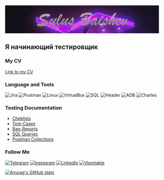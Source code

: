 ![Header](https://github.com/SulusBaishev/SulusBaishev/blob/main/assets/Sullus%20Baishev2.png)

## Я начинающий тестировщик
### My CV
[Link to my CV](https://hh.ru/resume/732fac38ff0c549e0c0039ed1f58395976446e)

### Language and Tools
![Jira](https://img.shields.io/badge/Jira-090909?style-for-the-badget&logo=Jira&logoColor=365FD0)
![Postman](https://img.shields.io/badge/Postman-090909?style-for-the-badget&logo=Postman&logoColor=ED7A4B)
![Linux](https://img.shields.io/badge/Linux-090909?style-for-the-badget&logo=Linux&logoColor=FDFFFF)
![VirtualBox](https://img.shields.io/badge/VirtaulBox-090909?style-for-the-badget&logo=VirtualBox&logoColor=FDFFFF)
![SQL](https://img.shields.io/badge/SQL-090909?style-for-the-badget&logo=Mysql&logoColor=5F819E)
![Header](https://img.shields.io/badge/DevTools-090909?style=for-the-badget&logo=googlechrome&logoColor=2674f2)
![ADB](https://img.shields.io/badge/ADB-090909?style-for-the-badget&logo=ADB&logoColor=FDFFFF)
![Charles](https://img.shields.io/badge/Charles-090909?style-for-the-badget&logo=Charles&logoColor=)

### Testing Documentation

- [Cheklists](https://itcourse001.atlassian.net/browse/I721-45?atlOrigin=eyJpIjoiY2JmMDUyN2YzMDYyNDk2Yzk5MGNjZmI3OTk5ZmNmMzciLCJwIjoiaiJ9)
- [Test-Cases](https://docs.google.com/document/d/1KCJduidMN6v0jfD7IUs3kyBa9hQxaO1Q21sfmnQdIWc/edit?usp=sharing)
- [Bag-Reports](https://itcourse001.atlassian.net/browse/I721-45?atlOrigin=eyJpIjoiMjk4ZDIzZWE2MzIzNGQ2ZmEyNWFlZTBjYWNjNjc0ZWUiLCJwIjoiaiJ9)
- [SQL Queries](https://docs.google.com/document/d/1O4GYqe7c5BBWxCwO08ow6NimZ_MRlrR64NOQsSXShvI/edit?usp=sharing)
- [Postman Collections](https://drive.google.com/file/d/1HHUkYk0gOtIOUJBVIi-5gZBMEdBCbW9K/view?usp=sharing)

### Follow Me

[![Telegram](https://img.shields.io/badge/-Telegram-090909?style=for-the-badge&logo=telegram&logoColor=27A0D9)](https://t.me/Sulus_Baishev)
[![Instagram](https://img.shields.io/badge/-Instagram-090909?style=for-the-badge&logo=instagram&logoColor=B4068E)](https://www.instagram.com/sulus_baishev/)
[![LinkedIn](https://img.shields.io/badge/-LinkedIn-090909?style=for-the-badge&logo=linkedin&logoColor=007BB6)](https://www.linkedin.com/in/%D0%B2%D0%BB%D0%B0%D0%B4%D0%B8%D0%BC%D0%B8%D1%80-%D0%B1%D0%B0%D0%B8%D1%88%D0%B5%D0%B2-69101928b/)
[![Vkontakte](https://img.shields.io/badge/-Vkontakte-090909?style=for-the-badge&logo=Vk&logoColor=3D76F7)](https://vk.com/sulusbaishev)


[![Anurag's GitHub stats](https://github-readme-stats.vercel.app/api?username=SulusBaishev&show_icons=true)](https://github.com/anuraghazra/github-readme-stats)

